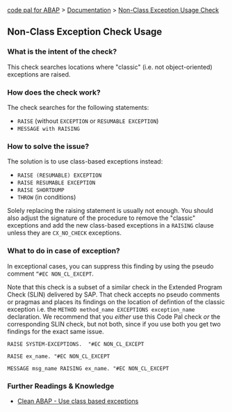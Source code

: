 [code pal for ABAP](../../README.md) > [Documentation](../check_documentation.md) > [Non-Class Exception Usage Check](non-class-exception.md)

## Non-Class Exception Check Usage

### What is the intent of the check?

This check searches locations where "classic" (i.e. not object-oriented) exceptions are raised. 

### How does the check work?

The check searches for the following statements:

* `RAISE` (without `EXCEPTION` or `RESUMABLE EXCEPTION`)
* `MESSAGE with RAISING`

### How to solve the issue?

The solution is to use class-based exceptions instead:

* `RAISE (RESUMABLE) EXCEPTION`
* `RAISE RESUMABLE EXCEPTION`
* `RAISE SHORTDUMP`
* `THROW` (in conditions)

Solely replacing the raising statement is usually not enough. You should also adjust the signature of the procedure to remove the "classic" exceptions and add the new class-based exceptions in a `RAISING` clause unless they are `CX_NO_CHECK` exceptions.

### What to do in case of exception?

In exceptional cases, you can suppress this finding by using the pseudo comment `“#EC NON_CL_EXCEPT`.

Note that this check is a subset of a similar check in the Extended Program Check (SLIN) delivered by SAP. That check accepts no pseudo comments or pragmas and places its findings on the location of defintion of the classic exception i.e. the `METHOD method_name EXCEPTIONS exception_name` declaration. We recommend that you *either* use this Code Pal check *or* the corresponding SLIN check, but not both, since if you use both you get two findings for the exact same issue.

```abap
RAISE SYSTEM-EXCEPTIONS.  "#EC NON_CL_EXCEPT

RAISE ex_name. "#EC NON_CL_EXCEPT

MESSAGE msg_name RAISING ex_name. "#EC NON_CL_EXCEPT
```

### Further Readings & Knowledge

* [Clean ABAP - Use class based exceptions](https://github.com/SAP/styleguides/blob/main/clean-abap/CleanABAP.md#use-class-based-exceptions)
